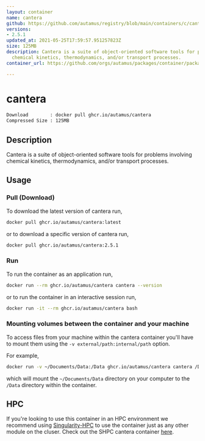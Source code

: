 ```yaml
---
layout: container
name: cantera
github: https://github.com/autamus/registry/blob/main/containers/c/cantera/spack.yaml
versions:
- 2.5.1
updated_at: 2021-05-25T17:59:57.951257823Z
size: 125MB
description: Cantera is a suite of object-oriented software tools for problems involving
  chemical kinetics, thermodynamics, and/or transport processes.
container_url: https://github.com/orgs/autamus/packages/container/package/cantera

---
```

# cantera
```bash 
Download        : docker pull ghcr.io/autamus/cantera
Compressed Size : 125MB
```

## Description
Cantera is a suite of object-oriented software tools for problems involving chemical kinetics, thermodynamics, and/or transport processes.

## Usage
### Pull (Download)
To download the latest version of cantera run,

```bash
docker pull ghcr.io/autamus/cantera:latest
```

or to download a specific version of cantera run,

```bash
docker pull ghcr.io/autamus/cantera:2.5.1
```
### Run
To run the container as an application run,
```bash
docker run --rm ghcr.io/autamus/cantera cantera --version
```

or to run the container in an interactive session run,
```bash
docker run -it --rm ghcr.io/autamus/cantera bash
```

### Mounting volumes between the container and your machine
To access files from your machine within the cantera container you'll have to mount them using the `-v external/path:internal/path` option.

For example,
```bash
docker run -v ~/Documents/Data:/Data ghcr.io/autamus/cantera cantera /Data/myData.csv
```
which will mount the `~/Documents/Data` directory on your computer to the `/Data` directory within the container.

## HPC
If you're looking to use this container in an HPC environment we recommend using [Singularity-HPC](https://singularity-hpc.readthedocs.io) to use the container just as any other module on the cluser. Check out the SHPC cantera container [here](https://singularityhub.github.io/singularity-hpc/r/ghcr.io-autamus-cantera/).